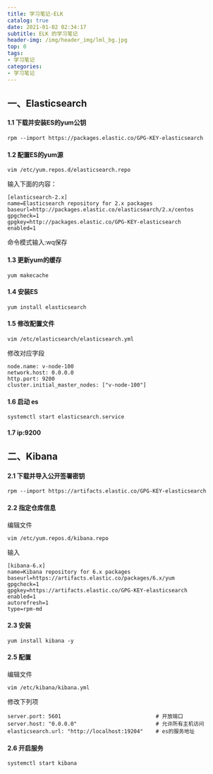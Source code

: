 ```yaml
---
title: 学习笔记-ELK
catalog: true
date: 2021-01-02 02:34:17
subtitle: ELK 的学习笔记
header-img: /img/header_img/lml_bg.jpg
top: 0
tags:
- 学习笔记
categories:
- 学习笔记
---
```


## 一、Elasticsearch
#### 1.1 下载并安装ES的yum公钥
```
rpm --import https://packages.elastic.co/GPG-KEY-elasticsearch
```
#### 1.2 配置ES的yum源
```
vim /etc/yum.repos.d/elasticsearch.repo
```
输入下面的内容：
```
[elasticsearch-2.x]
name=Elasticsearch repository for 2.x packages
baseurl=http://packages.elastic.co/elasticsearch/2.x/centos
gpgcheck=1
gpgkey=http://packages.elastic.co/GPG-KEY-elasticsearch
enabled=1
```
命令模式输入:wq保存

#### 1.3 更新yum的缓存
```
yum makecache
```
#### 1.4 安装ES
```
yum install elasticsearch
```

#### 1.5 修改配置文件
```
vim /etc/elasticsearch/elasticsearch.yml
```
修改对应字段
```
node.name: v-node-100
network.host: 0.0.0.0
http.port: 9200
cluster.initial_master_nodes: ["v-node-100"]
```

#### 1.6 启动 es
```
systemctl start elasticsearch.service
```

#### 1.7 ip:9200

## 二、Kibana
#### 2.1 下载并导入公开签署密钥
```
rpm --import https://artifacts.elastic.co/GPG-KEY-elasticsearch
```

#### 2.2 指定仓库信息
编辑文件
```
vim /etc/yum.repos.d/kibana.repo
```
输入
```
[kibana-6.x]
name=Kibana repository for 6.x packages
baseurl=https://artifacts.elastic.co/packages/6.x/yum
gpgcheck=1
gpgkey=https://artifacts.elastic.co/GPG-KEY-elasticsearch
enabled=1
autorefresh=1
type=rpm-md
```

#### 2.3 安装
```
yum install kibana -y
```

#### 2.5 配置
编辑文件
```
vim /etc/kibana/kibana.yml
```
修改下列项
```
server.port: 5601                              # 开放端口
server.host: "0.0.0.0"                         # 允许所有主机访问
elasticsearch.url: "http://localhost:19204"    # es的服务地址
```

#### 2.6 开启服务
```
systemctl start kibana
```

